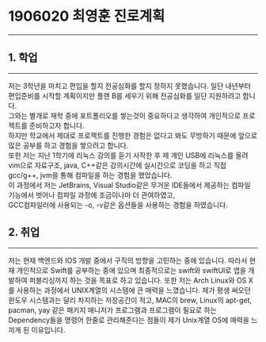 # 1906020 최영훈 진로계획
---
## 1. 학업
---
저는 3학년을 마치고 편입을 할지 전공심화를 할지 정하지 못했습니다. 일단 내년부터 편입준비를 시작할 계획이지만 플랜 B를 세우기 위해 전공심화를 일단 지원하려고 합니다.<br>그와는 별개로 재학 중에 포트폴리오를 쌓는것이 중요하다고 생각하여 개인적으로 프로젝트를 준비하고자 합니다.<br>하지만 학교에서 제대로 프로젝트를 진행한 경험은 없다고 봐도 무방하기 때문에 앞으로 많은 공부를 하고 경험을 쌓으려고 합니다.<br> 또한 저는 지난 1학기에 리눅스 강의를 듣기 사작한 후 제 개인 USB에 리눅스를 올려 vim으로 자료구조, java, C++같은 강의시간에 실시간으로 코딩을 하고 직접 gcc/g++, jvm을 통해 컴파일을 하는 경험을 했었습니다.<br>이 과정에서 저는 JetBrains, Visual Studio같은 무거운 IDE들에서 제공하는 컴파일 기능에서 벗어나 컴파일 과정에 조금이나마 더 관여하였고,<br>GCC컴파일러에 사용되는 -o, -v같은 옵션들을 사용하는 경험을 하였습니다.<br>
## 2. 취업
---
저는 현재 백엔드와 IOS 개발 중에서 구직의 방향을 고민하는 중에 있습니다. 
따라서 현재 개인적으로 Swift를 공부하는 중에 있으며 최종적으로는 swift와 swiftUI로 앱을 개발하여 퍼블리싱까지 하는 것을 목표로 하고 있습니다.
또한 저는 Arch Linux와 OS X를 사용하는 과정에서 UNIX계열의 시스템에 큰 매력을 느꼈습니다. 
제가 평생 써오던 윈도우 시스템과는 달리 차지하는 저장공간이 적고, MAC의 brew, Linux의 apt-get, pacman, yay 같은 패키지 매니저가 프로그램과 프로그램이 필요로 하는 Dependency들을 명령어 한줄로 관리해준다는 점들이 제가 Unix계열 OS에 매력을 느끼게 된 이유입니다. 
